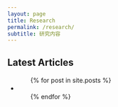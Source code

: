 ```yaml
---
layout: page
title: Research
permalink: /research/
subtitle: 研究内容
---
```


<h2>Latest Articles</h2>
<ul>
　　{% for post in site.posts %}
<!--        <li>{{ post.date | date_to_string }} <a href="{{ site.baseurl }}{{ post.url }}">{{ post.title }}</a></li> -->
       <li><a href="{{ site.baseurl }}{{ post.url }}"></a></li>
　　{% endfor %}
</ul>








